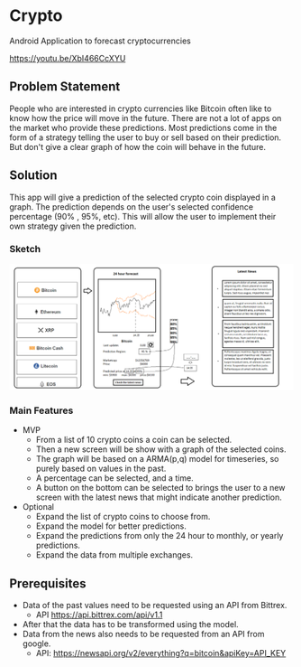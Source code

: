 # Crypto
Android Application to forecast cryptocurrencies

https://youtu.be/XbI466CcXYU


## Problem Statement

People who are interested in crypto currencies like Bitcoin often like to know how the price will move in the future.
There are not a lot of apps on the market who provide these predictions.
Most predictions come in the form of a strategy telling the user to buy or sell based on their prediction.
But don't give a clear graph of how the coin will behave in the future.

## Solution
This app will give a prediction of the selected crypto coin displayed in a graph.
The prediction depends on the user's selected confidence percentage (90% , 95%, etc).
This will allow the user to implement their own strategy given the prediction.

### Sketch
![Proposal Sketch](/images/SketchApp.png)

### Main Features
* MVP
  * From a list of 10 crypto coins a coin can be selected.
  * Then a new screen will be show with a graph of the selected coins.
  * The graph will be based on a ARMA(p,q) model for timeseries, so purely based on values in the past.
  * A percentage can be selected, and a time.
  * A button on the bottom can be selected to brings the user to a new screen with the latest news that might indicate another prediction.
* Optional
  * Expand the list of crypto coins to choose from.
  * Expand the model for better predictions.
  * Expand the predictions from only the 24 hour to monthly, or yearly predictions.
  * Expand the data from multiple exchanges.

## Prerequisites
* Data of the past values need to be requested using an API from Bittrex.
  * API https://api.bittrex.com/api/v1.1
* After that the data has to be transformed using the model.
* Data from the news also needs to be requested from an API from google.
  * API: https://newsapi.org/v2/everything?q=bitcoin&apiKey=API_KEY
